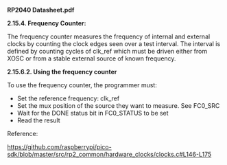 
**RP2040 Datasheet.pdf**

**2.15.4. Frequency Counter:**

The frequency counter measures the frequency of internal and external clocks by counting the clock edges seen over a
test interval. 
The interval is defined by counting cycles of clk_ref which must be driven either from XOSC or from a
stable external source of known frequency.

**2.15.6.2. Using the frequency counter**

To use the frequency counter, the programmer must:
- Set the reference frequency: clk_ref
- Set the mux position of the source they want to measure. See FC0_SRC
- Wait for the DONE status bit in FC0_STATUS to be set
- Read the result

Reference:

https://github.com/raspberrypi/pico-sdk/blob/master/src/rp2_common/hardware_clocks/clocks.c#L146-L175
